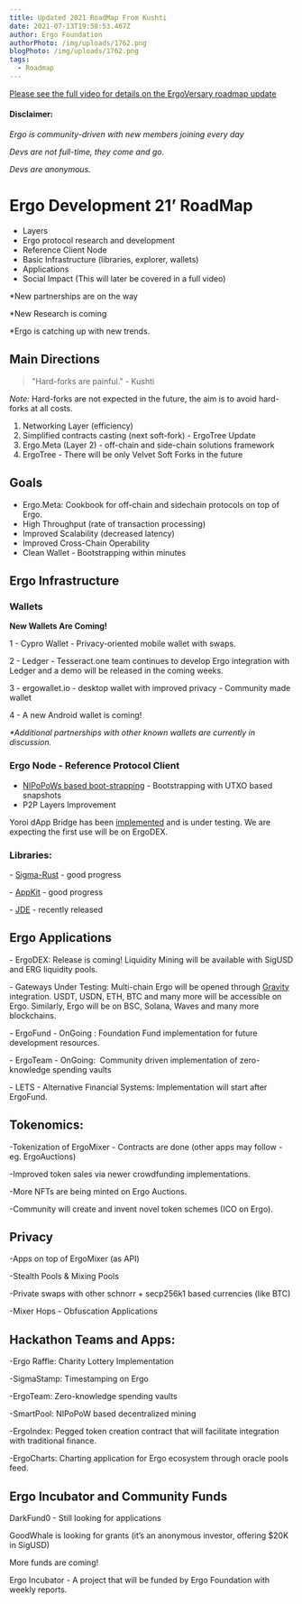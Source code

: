 ```yaml
---
title: Updated 2021 RoadMap From Kushti
date: 2021-07-13T19:58:53.467Z
author: Ergo Foundation
authorPhoto: /img/uploads/1762.png
blogPhoto: /img/uploads/1762.png
tags:
  - Roadmap
---
```

<!--StartFragment-->

[Please see the full video for details on the ErgoVersary roadmap update](https://www.youtube.com/watch?v=QCMpVRVrHqI&t=1s) 



#### Disclaimer:

*Ergo is community-driven with new members joining every day*

*Devs are not full-time, they come and go.*

*Devs are anonymous.*



# Ergo Development 21’ RoadMap



* Layers
* Ergo protocol research and development
* Reference Client Node
* Basic Infrastructure (libraries, explorer, wallets)
* Applications
* Social Impact (This will later be covered in a full video)



\*New partnerships are on the way

\*New Research is coming

\*Ergo is catching up with new trends.



## Main Directions

> "Hard-forks are painful." - Kushti



*Note:* Hard-forks are not expected in the future, the aim is to avoid hard-forks at all costs.



1. Networking Layer (efficiency)
2. Simplified contracts casting (next soft-fork) - ErgoTree Update
3. Ergo.Meta (Layer 2) - off-chain and side-chain solutions framework
4.  ErgoTree - There will be only Velvet Soft Forks in the future



## Goals

* Ergo.Meta: Cookbook for off-chain and sidechain protocols on top of Ergo.
* High Throughput (rate of transaction processing)
* Improved Scalability (decreased latency)
* Improved Cross-Chain Operability
* Clean Wallet - Bootstrapping within minutes



## Ergo Infrastructure



### Wallets



**New Wallets Are Coming!**

1 - Cypro Wallet - Privacy-oriented mobile wallet with swaps.

2 - Ledger - Tesseract.one team continues to develop Ergo integration with Ledger and a demo will be released in the coming weeks. 

3 - ergowallet.io - desktop wallet with improved privacy - Community made wallet

4 - A new Android wallet is coming!

*\*Additional partnerships with other known wallets are currently in discussion.*



### Ergo Node - Reference Protocol Client

* [NIPoPoWs based boot-strapping](https://eprint.iacr.org/2021/623.pdf) - Bootstrapping with UTXO based snapshots
* P2P Layers Improvement

Yoroi dApp Bridge has been [implemented](https://github.com/ergoplatform/eips/pull/23) and is under testing. We are expecting the first use will be on ErgoDEX.



### Libraries:

\- [Sigma-Rust](https://github.com/ergoplatform/sigma-rust) - good progress

\- [AppKit](https://github.com/ergoplatform/ergo-appkit) - good progress

\- [JDE](https://github.com/ergoplatform/ergo-jde) - recently released



## Ergo Applications

\- ErgoDEX: Release is coming! Liquidity Mining will be available with SigUSD and ERG liquidity pools.

\- Gateways Under Testing: Multi-chain Ergo will be opened through [Gravity](https://gravity.tech/) integration. USDT, USDN, ETH, BTC and many more will be accessible on Ergo. Similarly, Ergo will be on BSC, Solana, Waves and many more blockchains.

\- ErgoFund - OnGoing : Foundation Fund implementation for future development resources.

\- ErgoTeam - OnGoing:  Community driven implementation of zero-knowledge spending vaults

\- LETS - Alternative Financial Systems: Implementation will start after ErgoFund.



## Tokenomics:



\-Tokenization of ErgoMixer - Contracts are done (other apps may follow -eg. ErgoAuctions)

\-Improved token sales via newer crowdfunding implementations.

\-More NFTs are being minted on Ergo Auctions.

\-Community will create and invent novel token schemes (ICO on Ergo). 



## Privacy



\-Apps on top of ErgoMixer (as API)

\-Stealth Pools & Mixing Pools

\-Private swaps with other schnorr + secp256k1 based currencies (like BTC)

\-Mixer Hops - Obfuscation Applications



## Hackathon Teams and Apps:



\-Ergo Raffle: Charity Lottery Implementation

\-SigmaStamp: Timestamping on Ergo

\-ErgoTeam: Zero-knowledge spending vaults

\-SmartPool: NIPoPoW based decentralized mining

\-ErgoIndex: Pegged token creation contract that will facilitate integration with traditional finance.

\-ErgoCharts: Charting application for Ergo ecosystem through oracle pools feed.



## Ergo Incubator and Community Funds



DarkFund0 - Still looking for applications

GoodWhale is looking for grants (it’s an anonymous investor, offering $20K in SigUSD)

More funds are coming!

Ergo Incubator - A project that will be funded by Ergo Foundation with weekly reports.



<!--EndFragment-->